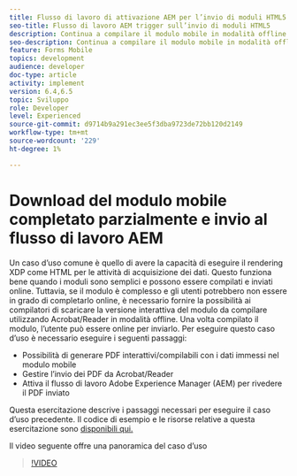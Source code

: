 ```yaml
---
title: Flusso di lavoro di attivazione AEM per l’invio di moduli HTML5
seo-title: Flusso di lavoro AEM trigger sull’invio di moduli HTML5
description: Continua a compilare il modulo mobile in modalità offline e invia il modulo mobile per attivare AEM flusso di lavoro
seo-description: Continua a compilare il modulo mobile in modalità offline e invia il modulo mobile per attivare AEM flusso di lavoro
feature: Forms Mobile
topics: development
audience: developer
doc-type: article
activity: implement
version: 6.4,6.5
topic: Sviluppo
role: Developer
level: Experienced
source-git-commit: d9714b9a291ec3ee5f3dba9723de72bb120d2149
workflow-type: tm+mt
source-wordcount: '229'
ht-degree: 1%

---
```



# Download del modulo mobile completato parzialmente e invio al flusso di lavoro AEM

Un caso d’uso comune è quello di avere la capacità di eseguire il rendering XDP come HTML per le attività di acquisizione dei dati. Questo funziona bene quando i moduli sono semplici e possono essere compilati e inviati online. Tuttavia, se il modulo è complesso e gli utenti potrebbero non essere in grado di completarlo online, è necessario fornire la possibilità ai compilatori di scaricare la versione interattiva del modulo da compilare utilizzando Acrobat/Reader in modalità offline. Una volta compilato il modulo, l’utente può essere online per inviarlo.
Per eseguire questo caso d’uso è necessario eseguire i seguenti passaggi:

* Possibilità di generare PDF interattivi/compilabili con i dati immessi nel modulo mobile
* Gestire l’invio dei PDF da Acrobat/Reader
* Attiva il flusso di lavoro Adobe Experience Manager (AEM) per rivedere il PDF inviato

Questa esercitazione descrive i passaggi necessari per eseguire il caso d’uso precedente. Il codice di esempio e le risorse relative a questa esercitazione sono [disponibili qui.](part-four.md)

Il video seguente offre una panoramica del caso d’uso

>[!VIDEO](https://video.tv.adobe.com/v/29677?quality=9&learn=on)

